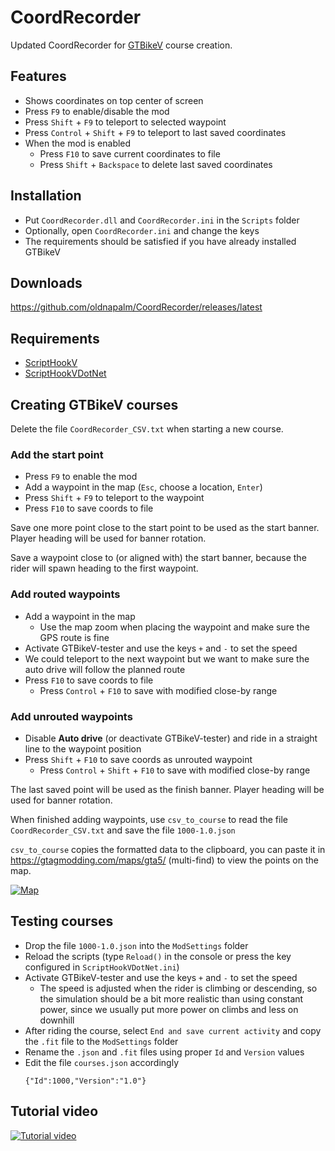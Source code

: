 # CoordRecorder

Updated CoordRecorder for [GTBikeV](https://www.gtbikev.com/) course creation.

## Features
- Shows coordinates on top center of screen
- Press `F9` to enable/disable the mod
- Press `Shift` + `F9` to teleport to selected waypoint
- Press `Control` + `Shift` + `F9` to teleport to last saved coordinates
- When the mod is enabled
  - Press `F10` to save current coordinates to file
  - Press `Shift` + `Backspace` to delete last saved coordinates

## Installation
- Put `CoordRecorder.dll` and `CoordRecorder.ini` in the `Scripts` folder
- Optionally, open `CoordRecorder.ini` and change the keys
- The requirements should be satisfied if you have already installed GTBikeV

## Downloads
https://github.com/oldnapalm/CoordRecorder/releases/latest

## Requirements
- [ScriptHookV](http://www.dev-c.com/gtav/scripthookv/)
- [ScriptHookVDotNet](https://github.com/crosire/scripthookvdotnet/releases)

## Creating GTBikeV courses

Delete the file `CoordRecorder_CSV.txt` when starting a new course.

### Add the start point
- Press `F9` to enable the mod
- Add a waypoint in the map (`Esc`, choose a location, `Enter`)
- Press `Shift` + `F9` to teleport to the waypoint
- Press `F10` to save coords to file

Save one more point close to the start point to be used as the start banner. Player heading will be used for banner rotation.

Save a waypoint close to (or aligned with) the start banner, because the rider will spawn heading to the first waypoint.

### Add routed waypoints
- Add a waypoint in the map
  - Use the map zoom when placing the waypoint and make sure the GPS route is fine
- Activate GTBikeV-tester and use the keys `+` and `-` to set the speed
- We could teleport to the next waypoint but we want to make sure the auto drive will follow the planned route
- Press `F10` to save coords to file
  - Press `Control` + `F10` to save with modified close-by range

### Add unrouted waypoints
- Disable **Auto drive** (or deactivate GTBikeV-tester) and ride in a straight line to the waypoint position
- Press `Shift` + `F10` to save coords as unrouted waypoint
  - Press `Control` + `Shift` + `F10` to save with modified close-by range

The last saved point will be used as the finish banner. Player heading will be used for banner rotation.

When finished adding waypoints, use `csv_to_course` to read the file `CoordRecorder_CSV.txt` and save the file `1000-1.0.json`

`csv_to_course` copies the formatted data to the clipboard, you can paste it in https://gtagmodding.com/maps/gta5/ (multi-find) to view the points on the map.

[![Map](https://github.com/oldnapalm/CoordRecorder/blob/master/images/map.png?raw=true)](https://gtagmodding.com/maps/gta5/)

## Testing courses

- Drop the file `1000-1.0.json` into the `ModSettings` folder
- Reload the scripts (type `Reload()` in the console or press the key configured in `ScriptHookVDotNet.ini`)
- Activate GTBikeV-tester and use the keys `+` and `-` to set the speed
  - The speed is adjusted when the rider is climbing or descending, so the simulation should be a bit more realistic than using constant power, since we usually put more power on climbs and less on downhill
- After riding the course, select `End and save current activity` and copy the `.fit` file to the `ModSettings` folder
- Rename the `.json` and `.fit` files using proper `Id` and `Version` values
- Edit the file `courses.json` accordingly
  ```
  {"Id":1000,"Version":"1.0"}
  ```

## Tutorial video
[![Tutorial video](https://img.youtube.com/vi/yNPSU6sPo9c/0.jpg)](https://www.youtube.com/watch?v=yNPSU6sPo9c)
